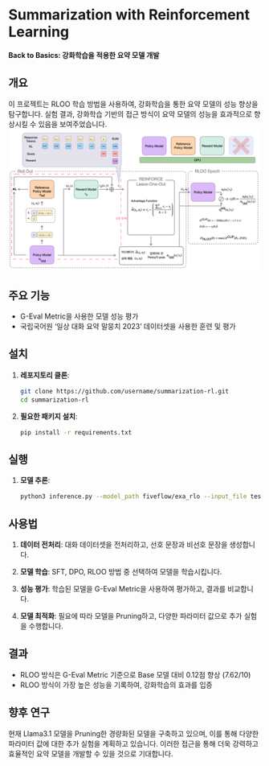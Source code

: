 # Summarization with Reinforcement Learning

**Back to Basics: 강화학습을 적용한 요약 모델 개발**

## 개요

이 프로젝트는 RLOO 학습 방법을 사용하여, 강화학습을 통한 요약 모델의 성능 향상을 탐구합니다. 실험 결과, 강화학습 기반의 접근 방식이 요약 모델의 성능을 효과적으로 향상시킬 수 있음을 보여주었습니다.
![rloo](./src/rloo.png)

## 주요 기능

- G-Eval Metric을 사용한 모델 성능 평가
- 국립국어원 ‘일상 대화 요약 말뭉치 2023’ 데이터셋을 사용한 훈련 및 평가

## 설치

1. **레포지토리 클론**:

   ```bash
   git clone https://github.com/username/summarization-rl.git
   cd summarization-rl
   ```

2. **필요한 패키지 설치**:

   ```bash
   pip install -r requirements.txt
   ```

## 실행

1. **모델 추론**:

   ```bash
   python3 inference.py --model_path fiveflow/exa_rlo --input_file test.json --output_file output.json
   ```

## 사용법

1. **데이터 전처리**: 대화 데이터셋을 전처리하고, 선호 문장과 비선호 문장을 생성합니다.

2. **모델 학습**: SFT, DPO, RLOO 방법 중 선택하여 모델을 학습시킵니다.

3. **성능 평가**: 학습된 모델을 G-Eval Metric을 사용하여 평가하고, 결과를 비교합니다.

4. **모델 최적화**: 필요에 따라 모델을 Pruning하고, 다양한 파라미터 값으로 추가 실험을 수행합니다.

## 결과

- RLOO 방식은 G-Eval Metric 기준으로 Base 모델 대비 0.12점 향상 (7.62/10)
- RLOO 방식이 가장 높은 성능을 기록하여, 강화학습의 효과를 입증

## 향후 연구

현재 Llama3.1 모델을 Pruning한 경량화된 모델을 구축하고 있으며, 이를 통해 다양한 파라미터 값에 대한 추가 실험을 계획하고 있습니다. 이러한 접근을 통해 더욱 강력하고 효율적인 요약 모델을 개발할 수 있을 것으로 기대합니다.
